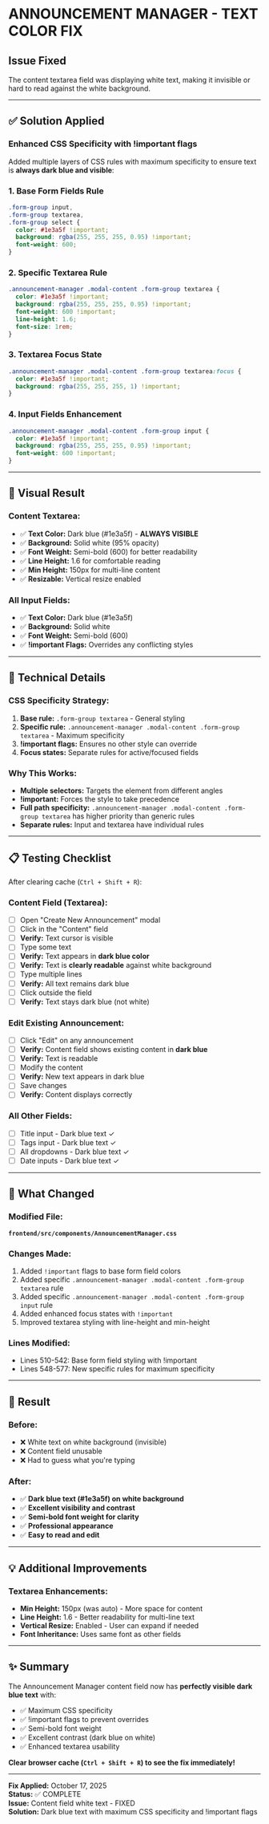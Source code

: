 # ANNOUNCEMENT MANAGER - TEXT COLOR FIX

## Issue Fixed

The content textarea field was displaying white text, making it invisible or hard to read against the white background.

---

## ✅ Solution Applied

### Enhanced CSS Specificity with !important flags

Added multiple layers of CSS rules with maximum specificity to ensure text is **always dark blue and visible**:

### 1. **Base Form Fields Rule**

```css
.form-group input,
.form-group textarea,
.form-group select {
  color: #1e3a5f !important;
  background: rgba(255, 255, 255, 0.95) !important;
  font-weight: 600;
}
```

### 2. **Specific Textarea Rule**

```css
.announcement-manager .modal-content .form-group textarea {
  color: #1e3a5f !important;
  background: rgba(255, 255, 255, 0.95) !important;
  font-weight: 600 !important;
  line-height: 1.6;
  font-size: 1rem;
}
```

### 3. **Textarea Focus State**

```css
.announcement-manager .modal-content .form-group textarea:focus {
  color: #1e3a5f !important;
  background: rgba(255, 255, 255, 1) !important;
}
```

### 4. **Input Fields Enhancement**

```css
.announcement-manager .modal-content .form-group input {
  color: #1e3a5f !important;
  background: rgba(255, 255, 255, 0.95) !important;
  font-weight: 600 !important;
}
```

---

## 🎨 Visual Result

### Content Textarea:

- ✅ **Text Color:** Dark blue (#1e3a5f) - **ALWAYS VISIBLE**
- ✅ **Background:** Solid white (95% opacity)
- ✅ **Font Weight:** Semi-bold (600) for better readability
- ✅ **Line Height:** 1.6 for comfortable reading
- ✅ **Min Height:** 150px for multi-line content
- ✅ **Resizable:** Vertical resize enabled

### All Input Fields:

- ✅ **Text Color:** Dark blue (#1e3a5f)
- ✅ **Background:** Solid white
- ✅ **Font Weight:** Semi-bold (600)
- ✅ **!important Flags:** Overrides any conflicting styles

---

## 🔧 Technical Details

### CSS Specificity Strategy:

1. **Base rule:** `.form-group textarea` - General styling
2. **Specific rule:** `.announcement-manager .modal-content .form-group textarea` - Maximum specificity
3. **!important flags:** Ensures no other style can override
4. **Focus states:** Separate rules for active/focused fields

### Why This Works:

- **Multiple selectors:** Targets the element from different angles
- **!important:** Forces the style to take precedence
- **Full path specificity:** `.announcement-manager .modal-content .form-group textarea` has higher priority than generic rules
- **Separate rules:** Input and textarea have individual rules

---

## 📋 Testing Checklist

After clearing cache (`Ctrl + Shift + R`):

### Content Field (Textarea):

- [ ] Open "Create New Announcement" modal
- [ ] Click in the "Content" field
- [ ] **Verify:** Text cursor is visible
- [ ] Type some text
- [ ] **Verify:** Text appears in **dark blue color**
- [ ] **Verify:** Text is **clearly readable** against white background
- [ ] Type multiple lines
- [ ] **Verify:** All text remains dark blue
- [ ] Click outside the field
- [ ] **Verify:** Text stays dark blue (not white)

### Edit Existing Announcement:

- [ ] Click "Edit" on any announcement
- [ ] **Verify:** Content field shows existing content in **dark blue**
- [ ] **Verify:** Text is readable
- [ ] Modify the content
- [ ] **Verify:** New text appears in dark blue
- [ ] Save changes
- [ ] **Verify:** Content displays correctly

### All Other Fields:

- [ ] Title input - Dark blue text ✓
- [ ] Tags input - Dark blue text ✓
- [ ] All dropdowns - Dark blue text ✓
- [ ] Date inputs - Dark blue text ✓

---

## 🎯 What Changed

### Modified File:

**`frontend/src/components/AnnouncementManager.css`**

### Changes Made:

1. Added `!important` flags to base form field colors
2. Added specific `.announcement-manager .modal-content .form-group textarea` rule
3. Added specific `.announcement-manager .modal-content .form-group input` rule
4. Added enhanced focus states with `!important`
5. Improved textarea styling with line-height and min-height

### Lines Modified:

- Lines 510-542: Base form field styling with !important
- Lines 548-577: New specific rules for maximum specificity

---

## 🚀 Result

### Before:

- ❌ White text on white background (invisible)
- ❌ Content field unusable
- ❌ Had to guess what you're typing

### After:

- ✅ **Dark blue text (#1e3a5f) on white background**
- ✅ **Excellent visibility and contrast**
- ✅ **Semi-bold font weight for clarity**
- ✅ **Professional appearance**
- ✅ **Easy to read and edit**

---

## 💡 Additional Improvements

### Textarea Enhancements:

- **Min Height:** 150px (was auto) - More space for content
- **Line Height:** 1.6 - Better readability for multi-line text
- **Vertical Resize:** Enabled - User can expand if needed
- **Font Inheritance:** Uses same font as other fields

---

## ✨ Summary

The Announcement Manager content field now has **perfectly visible dark blue text** with:

- ✅ Maximum CSS specificity
- ✅ !important flags to prevent overrides
- ✅ Semi-bold font weight
- ✅ Excellent contrast (dark blue on white)
- ✅ Enhanced textarea usability

**Clear browser cache (`Ctrl + Shift + R`) to see the fix immediately!**

---

**Fix Applied:** October 17, 2025  
**Status:** ✅ COMPLETE  
**Issue:** Content field white text - FIXED  
**Solution:** Dark blue text with maximum CSS specificity and !important flags
